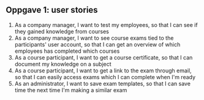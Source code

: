 ## Oppgave 1: user stories

1. As a company manager, I want to test my employees, so that I can see if they gained knowledge from courses
2. As a company manager, I want to see course exams tied to the participants' user account, so that I can get an overview of which employees has completed which courses
3. As a course participant, I want to get a course certificate, so that I can document my knowledge on a subject
4. As a course participant, I want to get a link to the exam through email, so that I can easily access exams which I can complete when I'm ready
5. As an administrator, I want to save exam templates, so that I can save time the next time I'm making a similar exam
